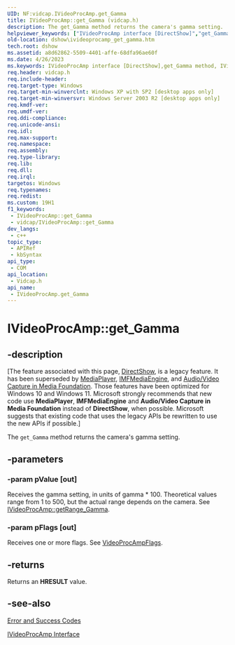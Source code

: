```yaml
---
UID: NF:vidcap.IVideoProcAmp.get_Gamma
title: IVideoProcAmp::get_Gamma (vidcap.h)
description: The get_Gamma method returns the camera's gamma setting.
helpviewer_keywords: ["IVideoProcAmp interface [DirectShow]","get_Gamma method","IVideoProcAmp.get_Gamma","IVideoProcAmp::get_Gamma","IVideoProcAmpget_Gamma","dshow.ivideoprocamp_get_gamma","get_Gamma","get_Gamma method [DirectShow]","get_Gamma method [DirectShow]","IVideoProcAmp interface","vidcap/IVideoProcAmp::get_Gamma"]
old-location: dshow\ivideoprocamp_get_gamma.htm
tech.root: dshow
ms.assetid: a8d62862-5509-4401-affe-68dfa96ae60f
ms.date: 4/26/2023
ms.keywords: IVideoProcAmp interface [DirectShow],get_Gamma method, IVideoProcAmp.get_Gamma, IVideoProcAmp::get_Gamma, IVideoProcAmpget_Gamma, dshow.ivideoprocamp_get_gamma, get_Gamma, get_Gamma method [DirectShow], get_Gamma method [DirectShow],IVideoProcAmp interface, vidcap/IVideoProcAmp::get_Gamma
req.header: vidcap.h
req.include-header: 
req.target-type: Windows
req.target-min-winverclnt: Windows XP with SP2 [desktop apps only]
req.target-min-winversvr: Windows Server 2003 R2 [desktop apps only]
req.kmdf-ver: 
req.umdf-ver: 
req.ddi-compliance: 
req.unicode-ansi: 
req.idl: 
req.max-support: 
req.namespace: 
req.assembly: 
req.type-library: 
req.lib: 
req.dll: 
req.irql: 
targetos: Windows
req.typenames: 
req.redist: 
ms.custom: 19H1
f1_keywords:
 - IVideoProcAmp::get_Gamma
 - vidcap/IVideoProcAmp::get_Gamma
dev_langs:
 - c++
topic_type:
 - APIRef
 - kbSyntax
api_type:
 - COM
api_location:
 - Vidcap.h
api_name:
 - IVideoProcAmp.get_Gamma
---
```


# IVideoProcAmp::get_Gamma


## -description

\[The feature associated with this page, [DirectShow](/windows/win32/directshow/directshow), is a legacy feature. It has been superseded by [MediaPlayer](/uwp/api/Windows.Media.Playback.MediaPlayer), [IMFMediaEngine](/windows/win32/api/mfmediaengine/nn-mfmediaengine-imfmediaengine), and [Audio/Video Capture in Media Foundation](windows/win32/medfound/audio-video-capture-in-media-foundation). Those features have been optimized for Windows 10 and Windows 11. Microsoft strongly recommends that new code use **MediaPlayer**, **IMFMediaEngine** and **Audio/Video Capture in Media Foundation** instead of **DirectShow**, when possible. Microsoft suggests that existing code that uses the legacy APIs be rewritten to use the new APIs if possible.\]

The <code>get_Gamma</code> method returns the camera's gamma setting.

## -parameters

### -param pValue [out]

Receives the gamma setting, in units of gamma * 100. Theoretical values range from 1 to 500, but the actual range depends on the camera. See <a href="/windows/desktop/api/vidcap/nf-vidcap-ivideoprocamp-getrange_gamma">IVideoProcAmp::getRange_Gamma</a>.

### -param pFlags [out]

Receives one or more flags. See <a href="/windows/win32/api/strmif/ne-strmif-videoprocampflags">VideoProcAmpFlags</a>.

## -returns

Returns an <b>HRESULT</b> value.

## -see-also

<a href="/windows/desktop/DirectShow/error-and-success-codes">Error and Success Codes</a>



<a href="/windows/desktop/api/vidcap/nn-vidcap-ivideoprocamp">IVideoProcAmp Interface</a>